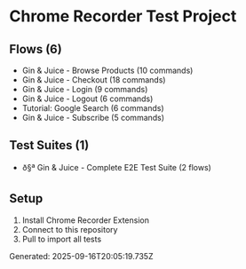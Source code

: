 # Chrome Recorder Test Project

## Flows (6)
- Gin & Juice - Browse Products (10 commands)
- Gin & Juice - Checkout (18 commands)
- Gin & Juice - Login (9 commands)
- Gin & Juice - Logout (6 commands)
- Tutorial: Google Search (6 commands)
- Gin & Juice - Subscribe (5 commands)

## Test Suites (1)
- ð§ª Gin & Juice - Complete E2E Test Suite (2 flows)

## Setup
1. Install Chrome Recorder Extension
2. Connect to this repository
3. Pull to import all tests

Generated: 2025-09-16T20:05:19.735Z
